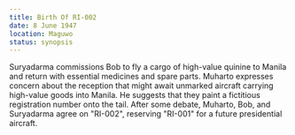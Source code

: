 ```yaml
---
title: Birth Of RI-002
date: 8 June 1947
location: Maguwo
status: synopsis
---
```


Suryadarma commissions Bob to fly a cargo of high-value quinine to Manila and return with essential medicines and spare parts. Muharto expresses concern about the reception that might await unmarked aircraft carrying high-value goods into Manila. He suggests that they paint a fictitious registration number onto the tail. After some debate, Muharto, Bob, and Suryadarma agree on "RI-002", reserving "RI-001" for a future presidential aircraft.
